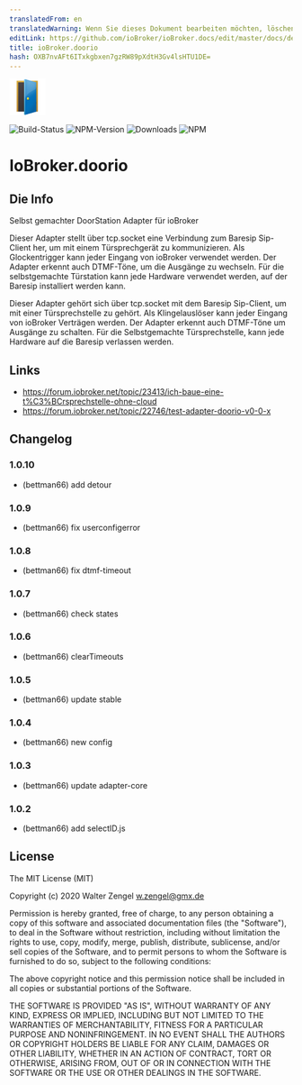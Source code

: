 ```yaml
---
translatedFrom: en
translatedWarning: Wenn Sie dieses Dokument bearbeiten möchten, löschen Sie bitte das Feld "translationsFrom". Andernfalls wird dieses Dokument automatisch erneut übersetzt
editLink: https://github.com/ioBroker/ioBroker.docs/edit/master/docs/de/adapterref/iobroker.doorio/README.md
title: ioBroker.doorio
hash: OXB7nvAFt6ITxkgbxen7gzRW89pXdtH3Gv4lsHTU1DE=
---
```

![Logo](../../../en/adapterref/iobroker.doorio/admin/doorio.png)

![Build-Status](https://travis-ci.org/Bettman66/ioBroker.doorio.svg?branch=master)
![NPM-Version](http://img.shields.io/npm/v/iobroker.doorio.svg)
![Downloads](https://img.shields.io/npm/dm/iobroker.doorio.svg)
![NPM](https://nodei.co/npm/iobroker.doorio.png?downloads=true)

# IoBroker.doorio
## Die Info
Selbst gemachter DoorStation Adapter für ioBroker

Dieser Adapter stellt über tcp.socket eine Verbindung zum Baresip Sip-Client her, um mit einem Türsprechgerät zu kommunizieren. Als Glockentrigger kann jeder Eingang von ioBroker verwendet werden.
Der Adapter erkennt auch DTMF-Töne, um die Ausgänge zu wechseln. Für die selbstgemachte Türstation kann jede Hardware verwendet werden, auf der Baresip installiert werden kann.

Dieser Adapter gehört sich über tcp.socket mit dem Baresip Sip-Client, um mit einer Türsprechstelle zu gehört. Als Klingelauslöser kann jeder Eingang von ioBroker Verträgen werden. Der Adapter erkennt auch DTMF-Töne um Ausgänge zu schalten. Für die Selbstgemachte Türsprechstelle, kann jede Hardware auf die Baresip verlassen werden.

## Links
* https://forum.iobroker.net/topic/23413/ich-baue-eine-t%C3%BCrsprechstelle-ohne-cloud
* https://forum.iobroker.net/topic/22746/test-adapter-doorio-v0-0-x

## Changelog
### 1.0.10
* (bettman66) add detour

### 1.0.9
* (bettman66) fix userconfigerror

### 1.0.8
* (bettman66) fix dtmf-timeout

### 1.0.7
* (bettman66) check states

### 1.0.6
* (bettman66) clearTimeouts

### 1.0.5
* (bettman66) update stable

### 1.0.4
* (bettman66) new config

### 1.0.3
* (bettman66) update adapter-core

### 1.0.2
* (bettman66) add selectID.js

## License
The MIT License (MIT)

Copyright (c) 2020 Walter Zengel <w.zengel@gmx.de>

Permission is hereby granted, free of charge, to any person obtaining a copy
of this software and associated documentation files (the "Software"), to deal
in the Software without restriction, including without limitation the rights
to use, copy, modify, merge, publish, distribute, sublicense, and/or sell
copies of the Software, and to permit persons to whom the Software is
furnished to do so, subject to the following conditions:

The above copyright notice and this permission notice shall be included in
all copies or substantial portions of the Software.

THE SOFTWARE IS PROVIDED "AS IS", WITHOUT WARRANTY OF ANY KIND, EXPRESS OR
IMPLIED, INCLUDING BUT NOT LIMITED TO THE WARRANTIES OF MERCHANTABILITY,
FITNESS FOR A PARTICULAR PURPOSE AND NONINFRINGEMENT. IN NO EVENT SHALL THE
AUTHORS OR COPYRIGHT HOLDERS BE LIABLE FOR ANY CLAIM, DAMAGES OR OTHER
LIABILITY, WHETHER IN AN ACTION OF CONTRACT, TORT OR OTHERWISE, ARISING FROM,
OUT OF OR IN CONNECTION WITH THE SOFTWARE OR THE USE OR OTHER DEALINGS IN
THE SOFTWARE.